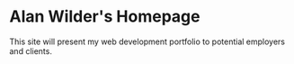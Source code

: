 # Alan Wilder's Homepage
This site will present my web development portfolio to potential employers and clients.  
